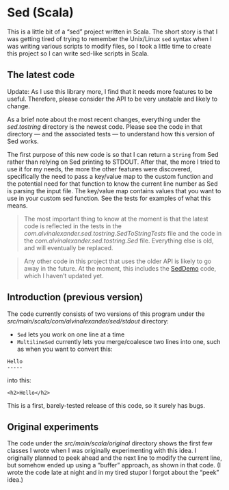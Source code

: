 # Sed (Scala)

This is a little bit of a “sed” project written in Scala. The short story is that I was getting tired of trying to remember the Unix/Linux `sed` syntax when I was writing various scripts to modify files, so I took a little time to create this project so I can write sed-like scripts in Scala.


## The latest code

Update: As I use this library more, I find that it needs more features to be useful. Therefore, please consider the API to be very unstable and likely to change.

As a brief note about the most recent changes, everything under the *sed.tostring* directory is the newest code. Please see the code in that directory — and the associated tests — to understand how this version of Sed works.

The first purpose of this new code is so that I can return a `String` from Sed rather than relying on Sed printing to STDOUT. After that, the more I tried to use it for my needs, the more the other features were discovered, specifically the need to pass a key/value map to the custom function and the potential need for that function to know the current line number as Sed is parsing the input file. The key/value map contains values that you want to use in your custom sed function. See the tests for examples of what this means.

>The most important thing to know at the moment is that the latest code is reflected in the tests in the *com.alvinalexander.sed.tostring.SedToStringTests* file and the code in the *com.alvinalexander.sed.tostring.Sed* file. Everything else is old, and will eventually be replaced.

>Any other code in this project that uses the older API is likely to go away in the future. At the moment, this includes the [SedDemo](SedDemo) code, which I haven’t updated yet.


## Introduction (previous version)

The code currently consists of two versions of this program under the _src/main/scala/com/alvinalexander/sed/stdout_ directory:

- `Sed` lets you work on one line at a time
- `MultilineSed` currently lets you merge/coalesce two lines
  into one, such as when you want to convert this:
  
````
Hello
-----
````

into this:

````
<h2>Hello</h2>
````

This is a first, barely-tested release of this code, so it
surely has bugs.



## Original experiments

The code under the _src/main/scala/original_ directory shows
the first few classes I wrote when I was originally experimenting
with this idea. I originally planned to peek ahead and the next
line to modify the current line, but somehow ended up using a
“buffer” approach, as shown in that code. (I wrote the code late
at night and in my tired stupor I forgot about the “peek” idea.)






